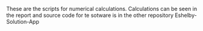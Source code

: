 These are the scripts for numerical calculations. Calculations can be seen in the report and source code for te sotware is in the other repository Eshelby-Solution-App
